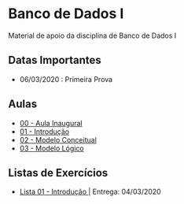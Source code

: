 # Banco de Dados I
Material de apoio da disciplina de Banco de Dados I

## Datas Importantes
- 06/03/2020 : Primeira Prova

## Aulas
- <a href="aulas/00%20-%20Inaugural/00%20-%20Inaugural.pdf"> 00 - Aula Inaugural </a>
- <a href="aulas/01%20-%20Introdução/01%20-%20Introdução.pdf"> 01 - Introdução </a>
- <a href="aulas/02%20-%20Modelagem%20Conceitual/02%20-%20Modelagem%20Conceitual.pdf"> 02 - Modelo Conceitual </a>
- <a href="aulas/03%20-%20Modelo%20Lógico/03%20-%20Modelo%20Lógico.pdf"> 03 - Modelo Lógico </a>

## Listas de Exercícios
- <a href="atividades/lista01/lista01.pdf"> Lista 01 - Introdução </a> | Entrega: 04/03/2020